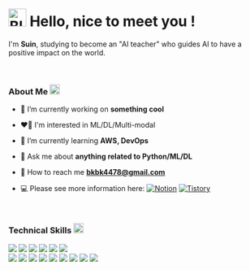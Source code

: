 <h1><img src="https://raw.githubusercontent.com/Tarikul-Islam-Anik/Animated-Fluent-Emojis/master/Emojis/Animals/Blossom.png" alt="Blossom" width="35" height="35" /> Hello, nice to meet you !</h1>

<p>I'm <b>Suin</b>, studying to become an "AI teacher" who guides AI to have a positive impact on the world. </p> <br>

<h3>About Me <img src="https://raw.githubusercontent.com/Tarikul-Islam-Anik/Animated-Fluent-Emojis/master/Emojis/Activities/Sparkles.png" alt="Sparkles" width="20" height="20" /></h3>

- 🔭 I’m currently working on **something cool**

- ❤️‍🔥 I'm interested in ML/DL/Multi-modal

- 🌱 I’m currently learning **AWS, DevOps**

- 💬 Ask me about **anything related to Python/ML/DL**

- 💌 How to reach me **bkbk4478@gmail.com**

- 💻 Please see more information here: [![Notion](https://img.shields.io/badge/Notion-000000?style=flat&logo=Notion&logoColor=white)](https://delicious-maize-6b2.notion.site/149d510b6cc1801e83acf582ec58bdaa?pvs=4) [![Tistory](https://img.shields.io/badge/tistory-D95845?style=flat&logo=tistory&logoColor=white)](https://suin2history.tistory.com/)

<p align="left">
</p> <br>

<h3>Technical Skills <img src="https://raw.githubusercontent.com/Tarikul-Islam-Anik/Animated-Fluent-Emojis/master/Emojis/Activities/Magic%20Wand.png" alt="Magic Wand" width="20" height="20" /></h3>
<p>
  <img src="https://img.shields.io/badge/Python-3776AB?style=flat&logo=Python&logoColor=white"/> 
  <img src="https://img.shields.io/badge/Pytorch-EE4C2C?style=flat&logo=Pytorch&logoColor=white"/> 
  <img src="https://img.shields.io/badge/TensorFlow-FF6F00?style=flat&logo=TensorFlow&logoColor=white"/> 
  <img src="https://img.shields.io/badge/Keras-D00000?style=flat&logo=Keras&logoColor=white"/> 
  <img src="https://user-images.githubusercontent.com/81547780/151382642-730da5c5-5f6b-42da-b900-23a85253863a.svg"> 
  <img src="https://img.shields.io/badge/R-276DC3?style=flat&logo=R&logoColor=white"/> <br>
  <img src="https://img.shields.io/badge/PyCharm-000000?style=flat&logo=PyCharm&logoColor=white"/> 
  <img src="https://img.shields.io/badge/VSCode-007ACC?style=flat&logo=Visual Studio Code&logoColor=white"/> 
  <img src="https://img.shields.io/badge/Anaconda-44A833?style=flat&logo=Anaconda&logoColor=white"/> 
  <img src="https://img.shields.io/badge/Jupyter-F37626?style=flat&logo=Jupyter&logoColor=white"/> 
  <img src="https://img.shields.io/badge/Google Colab-F9AB00?style=flat&logo=Google Colab&logoColor=white"/> 
  <img src="https://img.shields.io/badge/Streamlit-FF4B4B?style=flat&logo=Streamlit&logoColor=white"/>
  <img src="https://img.shields.io/badge/Eclipse IDE-2C2255?style=flat&logo=Eclipse IDE&logoColor=white"/> 
  <img src="https://img.shields.io/badge/MySQL-4479A1?style=flat&logo=MySQL&logoColor=white"/>
  <img src="https://img.shields.io/badge/Git-F05032?style=flat&logo=Git&logoColor=white"/>
</p> <br>

